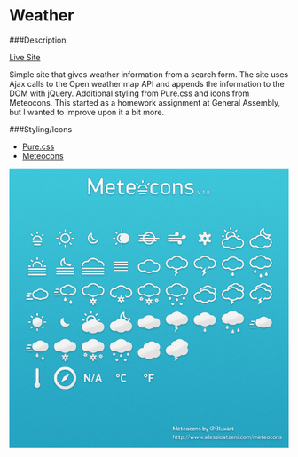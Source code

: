 # Weather

###Description

[Live Site](http://jsnbrs.github.io/Weather/)

Simple site that gives weather information from a search form.  The site uses Ajax calls to the Open weather map API and appends the information to the DOM with jQuery.  Additional styling from Pure.css and icons from Meteocons.  This started as a homework assignment at General Assembly, but I wanted to improve upon it a bit more.

###Styling/Icons
- [Pure.css](http://www.purecss.io)
- [Meteocons](http://www.alessioatzeni.com/meteocons/)

![](img/meteocons-preview.jpg)